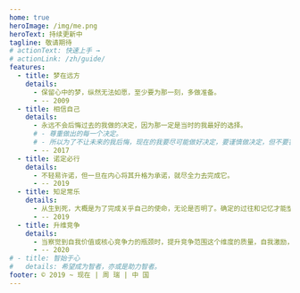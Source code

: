 ```yaml
---
home: true
heroImage: /img/me.png
heroText: 持续更新中
tagline: 敬请期待
# actionText: 快速上手 →
# actionLink: /zh/guide/
features:
  - title: 梦在远方
    details:
      - 保留心中的梦，纵然无法如愿，至少要为那一刻，多做准备。
      - -- 2009
  - title: 相信自己
    details:
      - 永远不会后悔过去的我做的决定，因为那一定是当时的我最好的选择。
      # - 尊重做出的每一个决定。
      # - 所以为了不让未来的我后悔，现在的我要尽可能做好决定，要谨慎做决定，但不要害怕做决定。
      - -- 2017
  - title: 诺定必行
    details:
      - 不轻易许诺，但一旦在内心将其升格为承诺，就尽全力去完成它。
      - -- 2019
  - title: 知足常乐
    details:
      - 从生到死，大概是为了完成关乎自己的使命，无论是否明了。确定的过往和记忆才能塑造现在的自己，感恩拥有。
      - -- 2019
  - title: 升维竞争
    details:
      - 当察觉到自我价值或核心竞争力的瓶颈时，提升竞争范围这个维度的质量，自我激励，走出舒适区。
      - -- 2020
# - title: 智始于心
#   details: 希望成为智者，亦或是助力智者。
footer: © 2019 ~ 现在 | 周 瑞 | 中 国
---
```


<!-- 选择前，我们要慎重。选择时，我们要果断。选择后，我们要淡定。 -->
<!-- 童心已深藏 -->
